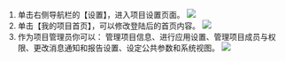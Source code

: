 1. 单击右侧导航栏的【设置】，进入项目设置页面。
![](//mc.qcloudimg.com/static/img/fc26425fe17ed83991e937580b8d774f/image.jpg)
2. 单击【我的项目首页】，可以修改登陆后的首页内容。
![](//mc.qcloudimg.com/static/img/28692779e622315e9de88d60434c824d/image.jpg)
3. 作为项目管理员你可以： 管理项目信息、进行应用设置、管理项目成员与权限、更改消息通知和报告设置、设定公共参数和系统视图。
![](//mc.qcloudimg.com/static/img/b2341a8a864740bacab8189c235a7963/image.jpg)
